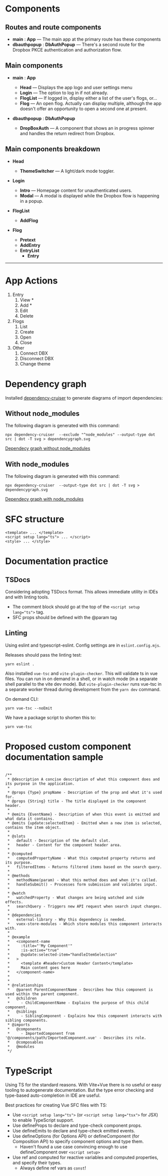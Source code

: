# Components


## Routes and route components

- **main** : **App** — The main app at the primary route has these components 
- **dbauthpopup** : **DbAuthPopup** — There's a second route for the Dropbox PKCE authentication and authorization flow.

## Main components

- **main** : **App**
  - **Head** — Displays the app logo and user settings menu
  - **Login** — The option to log in if not already.
  - **FlogList** — If logged in, display either a list of the user's flogs, or...
  - **Flog** — An open flog. Actually can display multiple, although the app doesn't offer an opportunity to open a second one at present.

- **dbauthpopup** : **DbAuthPopup**
  - **DropBoxAuth** — A component that shows an in progress spinner and handles the return redirect from Dropbox.

## Main components breakdown

  - **Head**
    - **ThemeSwitcher** — A light/dark mode toggler.

  - **Login**
    - **Intro** — Homepage content for unauthenticated users.
    - **Modal** — A modal is displayed while the Dropbox flow is happening in a popup.

  - **FlogList**
    - **AddFlog**

  - **Flog**
    - **Pretext**
    - **AddEntry**
    - **EntryList**
      - **Entry**


---

# App Actions

1. Entry
   1. View *
   1. Add *
   2. Edit  
   3. Delete 
2. Flogs
   1. List
   2. Create
   3. Open 
   4. Close
3. Other
   1. Connect DBX
   2. Disconnect DBX
   3. Change theme
 
# Dependency graph

Installed [dependency-cruiser](https://github.com/sverweij/dependency-cruiser) to generate diagrams of import dependencies:

## Without node_modules

The following diagram is generated with this command: 

```shell
npx dependency-cruiser  --exclude "^node_modules" --output-type dot src | dot -T svg > dependencygraph.svg
```

[Dependecy graph without node_modules](dependencygraph.svg "Dependecy graph without node_modules")

## With node_modules

The following diagram is generated with this command: 

```shell
npx dependency-cruiser  --output-type dot src | dot -T svg > dependencygraph.svg
```

[Dependecy graph with node_modules](dependencygraph-full.svg "Dependecy graph with node_modules")

# SFC structure

```vue
<template> ... </template>
<script setup lang="ts"> ... </script>
<style> ... </style>
```


# Documentation practice

## TSDocs

Considering adopting TSDocs format. This allows immediate utility in IDEs and with linting tools.

 - The comment block should go at the top of the ```<script setup lang="ts">``` tag.
 - SFC props should be defined with the @param tag

## Linting

Using eslint and typescript-eslint. Config settings are in ```eslint.config.mjs```.

Releases should pass the linting test:

```shell
yarn eslint .
```

Also installed ```vue-tsc``` and ```vite-plugin-checker```. This will validate ts in vue files. You can run in on demand in a shell, or in watch mode (in a separate shell parallel to the vite dev mode). But ```vite-plugin-checker``` runs vue-tsc in a separate worker thread during development from the ```yarn dev``` command.

On demand CLI:

```shell
yarn vue-tsc --noEmit
```

We have a package script to shorten this to:

```shell
yarn vue-tsc
```

# Proposed custom component documentation sample

```

/**
 * @description A concise description of what this component does and its purpose in the application.
 * 
 * @props {Type} propName - Description of the prop and what it's used for.
 * @props {String} title - The title displayed in the component header.
 * 
 * @emits {EventName} - Description of when this event is emitted and what data it contains.
 * @emits {update:selectedItem} - Emitted when a new item is selected, contains the item object.
 *  
 * @slots
 *   default - Description of the default slot.
 *   header - Content for the component header area.
 * 
 * @computed
 *   computedPropertyName - What this computed property returns and its purpose.
 *   filteredItems - Returns filtered items based on the search query.
 * 
 * @methods
 *   methodName(param) - What this method does and when it's called.
 *   handleSubmit() - Processes form submission and validates input.
 * 
 * @watch
 *   watchedProperty - What changes are being watched and side effects.
 *   searchQuery - Triggers new API request when search input changes.
 * 
 * @dependencies
 *   external-library - Why this dependency is needed.
 *   vuex-store-modules - Which store modules this component interacts with.
 * 
 * @example
 *   <component-name
 *     :title="'My Component'"
 *     :is-active="true"
 *     @update:selected-item="handleItemSelection"
 *   >
 *     <template #header>Custom Header Content</template>
 *     Main content goes here
 *   </component-name>
 *
 *
 * @relationships
 *   @parent ParentComponentName - Describes how this component is used within the parent component.
 *   @children
 *     - ChildComponentName - Explains the purpose of this child component.
 *   @siblings
 *     - SiblingComponent - Explains how this component interacts with sibling components.
 * @imports
 *   @components
 *     - ImportedComponent from '@/components/path/ImportedComponent.vue' - Describes its role.
 *   @composables
 *   @modules
 */
```

# TypeScript

Using TS for the standard reasons. With Vite+Vue there is no useful or easy tooling to autogenerate documentation. But the type error checking and type-based auto-completion in IDE are useful.

Best practices for creating Vue SFC files with TS:
 - Use ```<script setup lang="ts">``` (or ```<script setup lang="tsx">``` for JSX) to enable TypeScript support. 
 - Use defineProps to declare and type-check component props. 
 - Use defineEmits to declare and type-check emitted events. 
 - Use defineOptions (for Options API) or defineComponent (for Composition API) to specify component options and type them. 
   - Haven't found a use case convincing enough to use defineComponent over ```<script setup>```
 - Use ref and computed for reactive variables and computed properties, and specify their types. 
   - Always define ref vars as ```const```!


